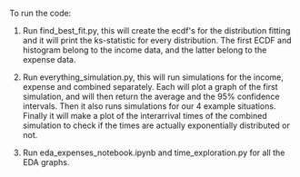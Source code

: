 To run the code:

1. Run find_best_fit.py, this will create the ecdf's for the distribution fitting and it will print the ks-statistic for every distribution.
The first ECDF and histogram belong to the income data, and the latter belong to the expense data. 

2. Run everything_simulation.py, this will run simulations for the income, expense and combined separately. 
Each will plot a graph of the first simulation, and will then return the average and the 95% confidence intervals. 
Then it also runs simulations for our 4 example situations. 
Finally it will make a plot of the interarrival times of the combined simulation to check if the times are actually exponentially distributed or not. 

3. Run eda_expenses_notebook.ipynb and time_exploration.py for all the EDA graphs.